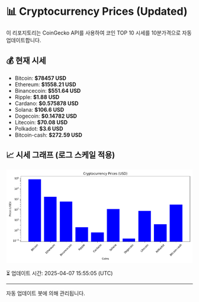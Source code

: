 
# 📊 Cryptocurrency Prices (Updated)

이 리포지토리는 CoinGecko API를 사용하여 코인 TOP 10 시세를 10분가격으로 자동 업데이트합니다.

## 💰 현재 시세
- Bitcoin: **$78457 USD**
- Ethereum: **$1558.21 USD**
- Binancecoin: **$551.64 USD**
- Ripple: **$1.88 USD**
- Cardano: **$0.575878 USD**
- Solana: **$106.6 USD**
- Dogecoin: **$0.14782 USD**
- Litecoin: **$70.08 USD**
- Polkadot: **$3.6 USD**
- Bitcoin-cash: **$272.59 USD**

## 📈 시세 그래프 (로그 스케일 적용)
![Crypto Prices](crypto_prices.png)

⏳ 업데이트 시간: 2025-04-07 15:55:05 (UTC)

---
자동 업데이트 봇에 의해 관리됩니다.
